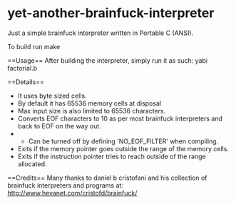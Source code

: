 yet-another-brainfuck-interpreter
=================================

Just a simple brainfuck interpreter written in Portable C (ANSI).

To build run
	make

==Usage==
After building the interpreter, simply run it as such:
	yabi factorial.b

==Details==
* It uses byte sized cells.
* By default it has 65536 memory cells at disposal
* Max input size is also limited to 65536 characters.
* Converts EOF characters to 10 as per most brainfuck interpreters and back to EOF on the way out.
* * Can be turned off by defining 'NO_EOF_FILTER' when compiling.
* Exits if the memory pointer goes outside the range of the memory cells.
* Exits if the instruction pointer tries to reach outside of the range allocated. 

==Credits==
Many thanks to daniel b cristofani and his collection of brainfuck interpreters and programs at:
	http://www.hevanet.com/cristofd/brainfuck/
